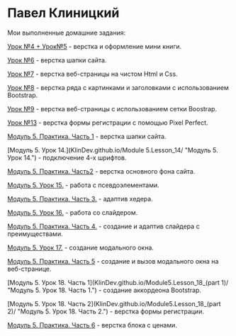 # Павел Клиницкий
Мои выполненные домашние задания:

[Урок №4 + Урок№5](KlinDev.github.io/Lesson_4/ "Урок №4") - верстка и оформление мини книги.

[Урок №6](KlinDev.github.io/Lesson_6/ "Урок №6") - верстка шапки сайта.

[Урок №7](KlinDev.github.io/Lesson_7/ "Урок №7") - верстка веб-страницы на чистом Html и Сss.

[Урок №8](KlinDev.github.io/Lesson_8/ "Урок №8") - верстка ряда с картинками и заголовками с использованием Bootstrap.

[Урок №9](KlinDev.github.io/Lesson_9/ "Урок №9") - верстка веб-страницы с использованием сетки Boostrap.

[Урок №13](KlinDev.github.io/Lesson_13/ "Урок №13") - верстка формы регистрации с помощью Pixel Perfect.

[Модуль 5. Практика. Часть 1](KlinDev.github.io/Lesson_14/ "Модуль 5. Практика. Часть 1.") - верстка шапки сайта.

 [Модуль 5. Урок 14.](KlinDev.github.io/Module 5.Lesson_14/ "Модуль 5. Урок 14.") - подключение 4-х шрифтов.
 
[Модуль 5. Практика. Часть2](KlinDev.github.io/Module_5.Practic.Part_2/ "Модуль 5. Практика. Часть 2.") - верстка основного фона сайта.

[Модуль 5. Урок 15.](KlinDev.github.io/Module_5.Lesson_15/ "Модуль 5. Урок 15.") - работа с псевдоэлементами.

[Модуль 5. Практика. Часть 3.](KlinDev.github.io/Module_5.Practic.Part_3/ "Модуль 5. Практика. Часть 3.") - адаптив хедера.

[Модуль 5. Урок 16.](KlinDev.github.io/Module_5.Lesson_16/ "Модуль 5. Урок 16.") - работа со слайдером.

[Модуль 5. Практика. Часть 4.](KlinDev.github.io/Module_5.Practic.Part_4/ "Модуль 5. Практика. Часть 4.") - создание и адаптив слайдера с преимуществами.

[Модуль 5. Урок 17.](KlinDev.github.io/Module5.Lesson_17/ "Модуль 5. Урок 17.") - создание модального окна.

[Модуль 5. Практика. Часть 5](KlinDev.github.io/Module_5.Practic.Part_5/ "Модуль 5. Практика.Часть 5.") - создание и вызов модального окна на веб-странице.

[Модуль 5. Урок 18. Часть 1](KlinDev.github.io/Module5.Lesson_18_(part 1)/ "Модуль 5. Урок 18. Часть 1.") - создание аккордеона Bootstrap.

[Модуль 5. Урок 18. Часть 2](KlinDev.github.io/Module5.Lesson_18_(part 2)/ "Модуль 5. Урок 18. Часть 2.") - верстка формы регистрации.

[Модуль 5. Практика. Часть 6](KlinDev.github.io/Module_5.Practic.Part_6/ "Модуль 5. Практика.Часть 6.") - верстка блока с ценами.

 
